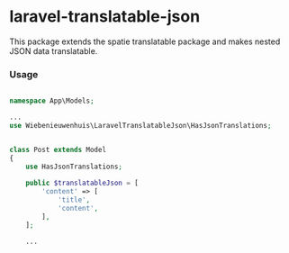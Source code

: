 # laravel-translatable-json

This package extends the spatie translatable package and makes nested JSON data translatable.

### Usage

```php

namespace App\Models;

...
use Wiebenieuwenhuis\LaravelTranslatableJson\HasJsonTranslations;


class Post extends Model
{
    use HasJsonTranslations;
    
    public $translatableJson = [
        'content' => [
            'title',
            'content',
        ],
    ];
    
    ...
```
